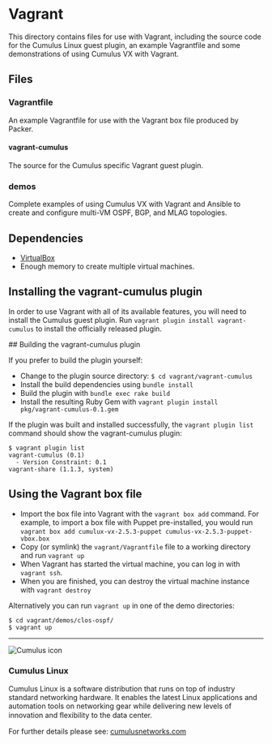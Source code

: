 # Vagrant

This directory contains files for use with Vagrant, including the source code for the Cumulus Linux guest plugin, an example Vagrantfile and some demonstrations of using Cumulus VX with Vagrant.

## Files

### Vagrantfile

An example Vagrantfile for use with the Vagrant box file produced by Packer.

#### vagrant-cumulus

The source for the Cumulus specific Vagrant guest plugin.

### demos

Complete examples of using Cumulus VX with Vagrant and Ansible to create and configure multi-VM OSPF, BGP, and MLAG topologies.

## Dependencies

* [VirtualBox](https://www.virtualbox.org/)
* Enough memory to create multiple virtual machines.

## Installing the vagrant-cumulus plugin

In order to use Vagrant with all of its available features, you will need to install the Cumulus guest plugin. Run `vagrant plugin install vagrant-cumulus` to install the officially released plugin.

## Building the vagrant-cumulus plugin

If you prefer to build the plugin yourself:

* Change to the plugin source directory: `$ cd vagrant/vagrant-cumulus`
* Install the build dependencies using `bundle install`
* Build the plugin with `bundle exec rake build`
* Install the resulting Ruby Gem with `vagrant plugin install pkg/vagrant-cumulus-0.1.gem`

If the plugin was built and installed successfully, the `vagrant plugin list` command should show the vagrant-cumulus plugin:

```
$ vagrant plugin list
vagrant-cumulus (0.1)
  - Version Constraint: 0.1
vagrant-share (1.1.3, system)
```

## Using the Vagrant box file

* Import the box file into Vagrant with the `vagrant box add` command. For example, to import a box file with Puppet pre-installed, you would run `vagrant box add cumulux-vx-2.5.3-puppet cumulus-vx-2.5.3-puppet-vbox.box`
* Copy (or symlink) the `vagrant/Vagrantfile` file to a working directory and run `vagrant up`
* When Vagrant has started the virtual machine, you can log in with `vagrant ssh`.
* When you are finished, you can destroy the virtual machine instance with `vagrant destroy`

Alternatively you can run `vagrant up` in one of the demo directories: 

```
$ cd vagrant/demos/clos-ospf/
$ vagrant up
```
---

![Cumulus icon](http://cumulusnetworks.com/static/cumulus/img/logo_2014.png)

### Cumulus Linux

Cumulus Linux is a software distribution that runs on top of industry standard
networking hardware. It enables the latest Linux applications and automation
tools on networking gear while delivering new levels of innovation and
ﬂexibility to the data center.

For further details please see: [cumulusnetworks.com](http://www.cumulusnetworks.com)